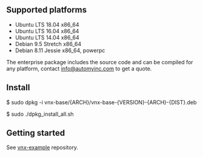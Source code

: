 
## Supported platforms

- Ubuntu LTS 18.04 x86_64
- Ubuntu LTS 16.04 x86_64
- Ubuntu LTS 14.04 x86_64
- Debian 9.5 Stretch x86_64
- Debian 8.11 Jessie x86_64, powerpc

The enterprise package includes the source code and can be compiled for any platform, contact info@automyinc.com to get a quote.

## Install

$ sudo dpkg -i vnx-base/{ARCH}/vnx-base-{VERSION}-{ARCH}-{DIST}.deb

$ sudo ./dpkg_install_all.sh

## Getting started

See [vnx-example](vnx-example/) repository.
